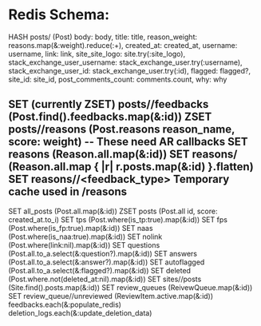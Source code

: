 # Redis Schema:

HASH posts/<id> (Post)
        body: body,
        title: title,
        reason_weight: reasons.map(&:weight).reduce(:+),
        created_at: created_at,
        username: username,
        link: link,
        site_site_logo: site.try(:site_logo),
        stack_exchange_user_username: stack_exchange_user.try(:username),
        stack_exchange_user_id: stack_exchange_user.try(:id),
        flagged: flagged?,
        site_id: site_id,
        post_comments_count: comments.count,
        why: why

SET (currently ZSET) posts/<id>/feedbacks (Post.find(<id>).feedbacks.map(&:id))
ZSET posts/<id>/reasons (Post.reasons reason_name, score: weight)
-- These need AR callbacks
SET reasons (Reason.all.map(&:id))
SET reasons/<id> (Reason.all.map { |r| r.posts.map(&:id) }.flatten)
SET reasons/<id>/<feedback_type> Temporary cache used in /reasons
--
SET all_posts (Post.all.map(&:id))
ZSET posts (Post.all id, score: created_at.to_i)
SET tps (Post.where(is_tp:true).map(&:id))
SET fps (Post.where(is_fp:true).map(&:id))
SET naas (Post.where(is_naa:true).map(&:id))
SET nolink (Post.where(link:nil).map(&:id))
SET questions (Post.all.to_a.select(&:question?).map(&:id))
SET answers (Post.all.to_a.select(&:answer?).map(&:id))
SET autoflagged (Post.all.to_a.select(&:flagged?).map(&:id))
SET deleted (Post.where.not(deleted_at:nil).map(&:id))
SET sites/<id>/posts (Site.find(<id>).posts.map(&:id))
SET review_queues (ReivewQueue.map(&:id))
SET review_queue/<id>/unreviewed (ReviewItem.active.map(&:id))
feedbacks.each(&:populate_redis)
deletion_logs.each(&:update_deletion_data)
